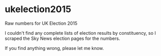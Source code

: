 # ukelection2015
Raw numbers for UK Election 2015

I couldn't find any complete lists of election results by constituency, so I scraped the Sky News election pages for the numbers.

If you find anything wrong, please let me know.


